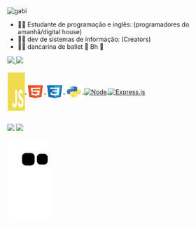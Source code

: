 <div>
<img align"center" alt="gabi" src="https://i.ibb.co/QfmQGfz/Whats-App-Image-2022-06-21-at-08-47-17.jpg" <div>

- 🐸📍 Estudante de programação e inglês: (programadores do amanhã/digital house) 
- 🐸📍 dev de sistemas de informação: (Creators)
- 🐸📍 dancarina de ballet 📍 Bh 📍


 <div>
  <a href="https://github.com/Gabs-ag">
  <img height="160em" src="https://github-readme-stats.vercel.app/api?username=Gabs-ag&show_icons=true&theme=dracula&include_all_commits=true&count_private=true"/>
    <img height="160em" src="https://github-readme-stats.vercel.app/api/top-langs/?username=Gabs-ag&layout=compact&langs_count=7&theme=blue-green"/>
</div>
<div style="display: inline_block"><br>
  <img align="center" alt="Js" height="90" width="40" src="https://raw.githubusercontent.com/devicons/devicon/master/icons/javascript/javascript-plain.svg">
  <img align="center" alt="HTML" height="30" width="40" src="https://raw.githubusercontent.com/devicons/devicon/master/icons/html5/html5-original.svg">
  <img align="center" alt="CSS" height="30" width="40" src="https://raw.githubusercontent.com/devicons/devicon/master/icons/css3/css3-original.svg">
  <img align="center" alt="Python" height="30" width="40" src="https://raw.githubusercontent.com/devicons/devicon/master/icons/python/python-original.svg">
  <img align="center" alt="Node" height="30" widht="40" src="https://img.shields.io/badge/Node.js-43853D?style=for-the-badge&logo=node.js&logoColor=white">
  <img align="center" alt="Express.js" height="30" widht="40" src="https://img.shields.io/badge/Express.js-404D59?style=for-the-badge">
</div>
  
  ##
  <a href="https://www.linkedin.com/in/gabriela-reis-88a0411b7/" target="_blank"><img src="https://img.shields.io/badge/-LinkedIn-%230077B5?style=for-the-badge&logo=linkedin&logoColor=white" target="_blank"></a> 
<a href = "mailto:gabrielarreis2003@gmail.com"><img src="https://img.shields.io/badge/-Gmail-%23333?style=for-the-badge&logo=gmail&logoColor=white" target="_blank"></a>
 
 
  ![Snake animation](https://github.com/rafaballerini/rafaballerini/blob/output/github-contribution-grid-snake.svg)
 
</div>
